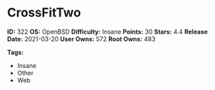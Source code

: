 # CrossFitTwo

**ID:** 322
**OS:** OpenBSD
**Difficulty:** Insane
**Points:** 30
**Stars:** 4.4
**Release Date:** 2021-03-20
**User Owns:** 572
**Root Owns:** 483

**Tags:**
- Insane
- Other
- Web

